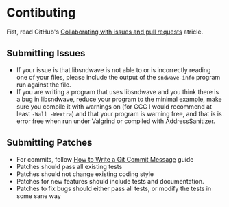 # Contibuting

Fist, read GitHub's [Collaborating with issues and pull requests](https://docs.github.com/en/free-pro-team@latest/github/collaborating-with-issues-and-pull-requests) atricle.

## Submitting Issues

* If your issue is that libsndwave is not able to or is incorrectly reading one
  of your files, please include the output of the `sndwave-info` program run
  against the file.
* If you are writing a program that uses libsndwave and you think there is a bug
  in libsndwave, reduce your program to the minimal example, make sure you compile
  it with warnings on (for GCC I would recommend at least `-Wall -Wextra`) and that
  your program is warning free, and that is is error free when run under Valgrind
  or compiled with AddressSanitizer.

## Submitting Patches

* For commits, follow [How to Write a Git Commit Message](https://chris.beams.io/posts/git-commit/) guide
* Patches should pass all existing tests
* Patches should not change existing coding style
* Patches for new features should include tests and documentation.
* Patches to fix bugs should either pass all tests, or modify the tests in some
  sane way
